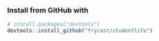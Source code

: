 ### Install from GitHub with
```r
# install.packages("devtools")
devtools::install_github("frycast/studentlife")
```
